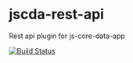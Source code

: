 # jscda-rest-api

Rest api plugin for js-core-data-app

[![Build Status](https://travis-ci.org/js-core-data/jscda-rest-api.svg?branch=master)](https://travis-ci.org/js-core-data/jscda-rest-api)
